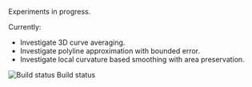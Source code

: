 Experiments in progress.

Currently:

* Investigate 3D curve averaging.
* Investigate polyline approximation with bounded error.
* Investigate local curvature based smoothing with area preservation.

![Build status Build status](https://travis-ci.org/indivisibleatom/experiments.svg?branch=master)
